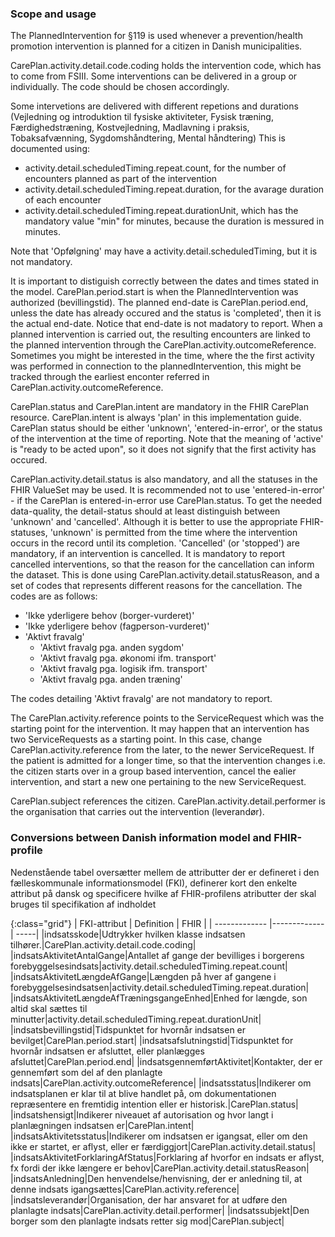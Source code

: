 ### Scope and usage
The PlannedIntervention for §119 is used whenever a prevention/health promotion intervention is planned for a citizen in Danish municipalities.

CarePlan.activity.detail.code.coding holds the intervention code, which has to come from FSIII. Some interventions can be delivered in a group or individually. The code should be chosen accordingly.

Some intervetions are delivered with different repetions and durations (Vejledning og introduktion til fysiske aktiviteter, Fysisk træning, Færdighedstræning, Kostvejledning, Madlavning i praksis, Tobaksafvænning, Sygdomshåndtering, Mental håndtering)
This is documented using:
* activity.detail.scheduledTiming.repeat.count, for the number of encounters planned as part of the intervention
* activity.detail.scheduledTiming.repeat.duration, for the avarage duration of each encounter
* activity.detail.scheduledTiming.repeat.durationUnit, which has the mandatory value "min" for minutes, because the duration is messured in minutes.

Note that 'Opfølgning' may have a activity.detail.scheduledTiming, but it is not mandatory.

It is important to distiguish correctly between the dates and times stated in the model. CarePlan.period.start is when the PlannedIntervention was authorized (bevillingstid). The planned end-date is CarePlan.period.end, unless the date has already occured and the status is 'completed', then it is the actual end-date. Notice that end-date is not madatory to report.
When a planned intervention is carried out, the resulting encounters are linked to the planned intervention through the CarePlan.activity.outcomeReference. Sometimes you might be interested in the time, where the the first activity was performed in connection to the plannedIntervention, this might be tracked through the earliest enconter referred in CarePlan.activity.outcomeReference.

CarePlan.status and CarePlan.intent are mandatory in the FHIR CarePlan resource. CarePlan.intent is always 'plan' in this implementation guide. CarePlan status should be either 'unknown', 'entered-in-error', or the status of the intervention at the time of reporting. Note that the meaning of 'active' is "ready to be acted upon", so it does not signify that the first activity has occured.

CarePlan.activity.detail.status is also mandatory, and all the statuses in the FHIR ValueSet may be used. It is recommended not to use 'entered-in-error' - if the CarePlan is entered-in-error use CarePlan.status. To get the needed data-quality, the detail-status should at least distinguish between 'unknown' and 'cancelled'. Although it is better to use the appropriate FHIR-statuses, 'unknown' is permitted from the time where the intervention occurs in the record until its completion. 'Cancelled' (or 'stopped') are mandatory, if an intervention is cancelled. It is mandatory to report cancelled interventions, so that the reason for the cancellation can inform the dataset. This is done using CarePlan.activity.detail.statusReason, and a set of codes that represents different reasons for the cancellation. The codes are as follows:

* 'Ikke yderligere behov (borger-vurderet)'
* 'Ikke yderligere behov (fagperson-vurderet)' 
* 'Aktivt fravalg'
    * 'Aktivt fravalg pga. anden sygdom'
    * 'Aktivt fravalg pga. økonomi ifm. transport'
    * 'Aktivt fravalg pga. logisik ifm. transport' 
    * 'Aktivt fravalg pga. anden træning'

The codes detailing 'Aktivt fravalg' are not mandatory to report.

The CarePlan.activity.reference points to the ServiceRequest which was the starting point for the intervention. It may happen that an intervention has two ServiceRequests as a starting point. In this case, change CarePlan.activity.reference from the later, to the newer ServiceRequest. If the patient is admitted for a longer time, so that the intervention changes i.e. the citizen starts over in a group based intervention, cancel the ealier intervention, and start a new one pertaining to the new ServiceRequest.

CarePlan.subject references the citizen. CarePlan.activity.detail.performer is the organisation that carries out the intervention (leverandør).

### Conversions between Danish information model and FHIR-profile

Nedenstående tabel oversætter mellem de attributter der er defineret i den fælleskommunale informationsmodel (FKI), definerer kort den enkelte attribut på dansk og specificere hvilke af FHIR-profilens atributter der skal bruges til specifikation af indholdet

{:class="grid"}
|   FKI-attribut      | Definition        | FHIR  |
| ------------- |-------------| -----|
|indsatsskode|Udtrykker hvilken klasse indsatsen tilhører.|CarePlan.activity.detail.code.coding|
|indsatsAktivitetAntalGange|Antallet af gange der bevilliges i borgerens forebyggelsesindsats|activity.detail.scheduledTiming.repeat.count|
|indsatsAktivitetLængdeAfGange|Længden på hver af gangene i forebyggelsesindsatsen|activity.detail.scheduledTiming.repeat.duration|
|indsatsAktivitetLængdeAfTræningsgangeEnhed|Enhed for længde, son altid skal sættes til minutter|activity.detail.scheduledTiming.repeat.durationUnit|
|indsatsbevillingstid|Tidspunktet for hvornår indsatsen er bevilget|CarePlan.period.start|
|indsatsafslutningstid|Tidspunktet for hvornår indsatsen er afsluttet, eller planlægges afsluttet|CarePlan.period.end|
|indsatsgennemførtAktivitet|Kontakter, der er gennemført som del af den planlagte indsats|CarePlan.activity.outcomeReference|
|indsatsstatus|Indikerer om indsatsplanen er klar til at blive handlet på, om dokumentationen repræsentere en fremtidig intention eller er historisk.|CarePlan.status|
|indsatshensigt|Indikerer niveauet af autorisation og hvor langt i planlægningen indsatsen er|CarePlan.intent|
|indsatsAktivitetsstatus|Indikerer om indsatsen er igangsat, eller om den ikke er startet, er aflyst, eller er færdiggjort|CarePlan.activity.detail.status|
|indsatsAktivitetForklaringAfStatus|Forklaring af hvorfor en indsats er aflyst, fx fordi der ikke længere er behov|CarePlan.activity.detail.statusReason|
|indsatsAnledning|Den henvendelse/henvisning, der er anledning til, at denne indsats igangsættes|CarePlan.activity.reference|
|indsatsleverandør|Organisation, der har ansvaret for at udføre den planlagte indsats|CarePlan.activity.detail.performer|
|indsatssubjekt|Den borger som den planlagte indsats retter sig mod|CarePlan.subject|